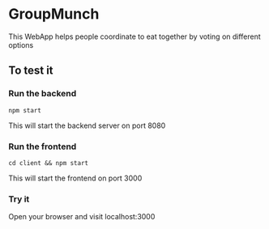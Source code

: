 # GroupMunch

This WebApp helps people coordinate to eat together by voting on different options

## To test it

### Run the backend

`npm start`

This will start the backend server on port 8080

### Run the frontend

`cd client && npm start`

This will start the frontend on port 3000

### Try it

Open your browser and visit localhost:3000
